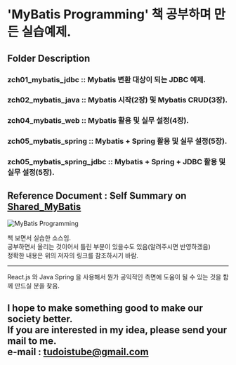'MyBatis Programming' 책 공부하며 만든 실습예제.  
===================================================================

## Folder Description  
### zch01_mybatis_jdbc :: Mybatis 변환 대상이 되는 JDBC 예제.  
### zch02_mybatis_java :: Mybatis 시작(2장) 및 Mybatis CRUD(3장).  
### zch04_mybatis_web :: Mybatis 활용 및 실무 설정(4장).  
### zch05_mybatis_spring :: Mybatis + Spring 활용 및 실무 설정(5장).  
### zch05_mybatis_spring_jdbc :: Mybatis + Spring + JDBC 활용 및 실무 설정(5장).  

## Reference Document : Self Summary on [Shared_MyBatis](https://drive.google.com/open?id=10BH3m-WYRYrzbCto1t9Vw5BLZyLQuAm-Pti-rjBSPfA "Example Sources by tudoistube@gmail" )  

 ![MyBatis Programming](http://image.yes24.com/momo/TopCate248/MidCate009/24782211.jpg)


    
책 보면서 실습한 소스임.  
공부하면서 올리는 것이어서 틀린 부분이 있을수도 있음(알려주시면 반영하겠음)  
정확한 내용은 위의 저자의 링크를 참조하시기 바람.  

---
React.js 와 Java Spring 을 사용해서 뭔가 공익적인 측면에 도움이 될 수 있는 것을
함께 만드실 분을 찾음.

I hope to make something good to make our society better.  
If you are interested in my idea, please send your mail to me.  
e-mail : tudoistube@gmail.com
---
